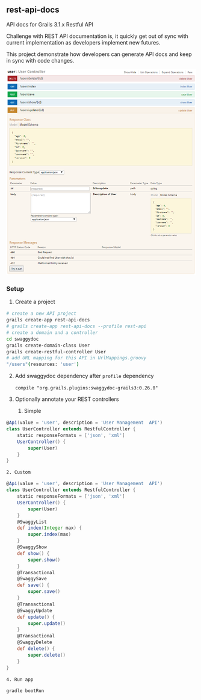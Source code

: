 rest-api-docs
-------------
API docs for Grails 3.1.x Restful API

Challenge with REST API documentation is, it quickly get out of sync with current implementation as developers implement new futures.

This project demonstrate how developers can generate API docs and keep in sync with code changes. 

![API Docs](./api-doc.png)

### Setup

1. Create a project
```bash
# create a new API project
grails create-app rest-api-docs  
# grails create-app rest-api-docs --profile rest-api
# create a domain and a controller
cd swaggydoc
grails create-domain-class User
grails create-restful-controller User
# add URL mapping for this API in UrlMappings.groovy
"/users"(resources: 'user')
```

2. Add swaggydoc dependency after `profile` dependency

    `compile "org.grails.plugins:swaggydoc-grails3:0.26.0"`

3. Optionally annotate your REST controllers

    1. Simple 
```groovy
@Api(value = 'user', description = 'User Management  API')
class UserController extends RestfulController {
    static responseFormats = ['json', 'xml']
    UserController() {
        super(User)
    }
}
```
    2. Custom
```groovy
@Api(value = 'user', description = 'User Management  API')
class UserController extends RestfulController {
    static responseFormats = ['json', 'xml']
    UserController() {
        super(User)
    }
    @SwaggyList
    def index(Integer max) {
        super.index(max)
    }
    @SwaggyShow
    def show() {
        super.show()
    }
    @Transactional
    @SwaggySave
    def save() {
        super.save()
    }
    @Transactional
    @SwaggyUpdate
    def update() {
        super.update()
    }
    @Transactional
    @SwaggyDelete
    def delete() {
        super.delete()
    }   
}
``` 

    4. Run app

```bash
gradle bootRun
```